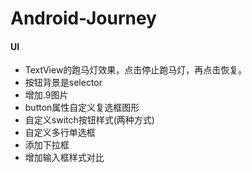 # Android-Journey
#### UI

* TextView的跑马灯效果，点击停止跑马灯，再点击恢复。
* 按钮背景是selector
* 增加.9图片
* button属性自定义复选框图形
* 自定义switch按钮样式(两种方式)
* 自定义多行单选框
* 添加下拉框
* 增加输入框样式对比

